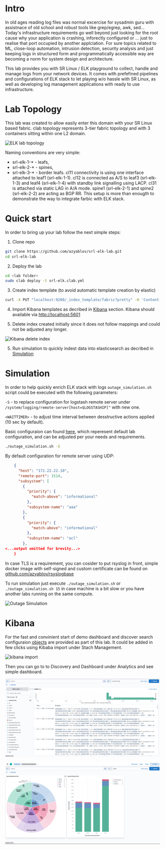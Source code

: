 # Intro

In old ages reading log files was normal excercise for sysadmin guru with assistnace of old school and robust tools like grep/egrep, awk, sed...
Today's infrastructure requirements go well beyond just looking for the root cause why your application is crashing, inforectly configured or ... just to realise that port occupied by another applciation.
For sure topics related to ML, close-loop automation, intrusion detection, security analysis and just keeping logs in structured form and programmatically accessible way are becoming a norm for system design and architecture.

This lab provides you with SR Linux / ELK playground to collect, handle and manage logs from your network devices. 
It comes with prefefined pipelines and configurations of ELK stack to let playing w/o hassle with SR Linux, as well as developing log management applications with ready to use infrastructure.

# Lab Topology

This lab was created to allow easily enter this domain with your SR Linux based fabric.
clab topology represents 3-tier fabric topology and with 3 containers  sitting within one L2 domain.

![ELK lab topology][topology]


Naming conventions are very simple:
* srl-elk-1-* - leafs,
* srl-elk-2-* - spines,
* srl-elk-3-* - border leafs.
cl11 connectivity is using one interface attached to leaf1 (srl-elk-1-1).
cl12 is connected as A/S to leaf3 (srl-elk-1-3) and leaf4 (srl-elk-1-4) with standby link signalling using LACP.
cl31 is attached via static LAG in A/A mode.
spine1 (srl-elk-2-1) and spine2 (srl-elk-2-2) are acting as BGP RR.
This setup is more than enougth to demonstrate the way to integrate farbic with ELK stack.

# Quick start 

In order to bring up your lab follow the next simple steps:

1. Clone repo

```sh
git clone https://github.com/azyablov/srl-elk-lab.git
cd srl-elk-lab
```

2. Deploy the lab

```sh
cd <lab folder>
sudo clab deploy -t srl-elk.clab.yml
```

3. Create index template (to avoid automatic template creation by elastic)

```sh
curl -X PUT "localhost:9200/_index_template/fabric?pretty" -H 'Content-Type: application/json' -d @elk/logstash/index-template.json 
```

4. Import Kibana templates as decribed in [Kibana](#kibana) section. Kibana should available via [http://localhost:5601](http://localhost:5601)

5. Delete index created initially since it does not follow mappings and could not be adjusted any longer.

![Kibana delete index][index_deletion]

5. Run simulation to quickly indest data into elasticsearch as decribed in [Simulation](#simulation)


# Simulation

In order to help quickly enrich ELK stack with logs ```outage_simulation.sh``` script could be executed with the following parameters:

```-S``` - to replace configuration for logstash remote server under ```/system/logging/remote-server[host=$LOGSTASHIP]"``` with new one.

```<WAITTIMER>``` - to adjust time interval between desstructive actions applied (10 sec by default).

Basic configuraion can found [here](./sys_log_logstash.json.tmpl), which reperesent default lab configuration, and can be adjusted per your needs and requirements.

```sh
./outage_simulation.sh -S
```

By default configuration for remote server using UDP:

```json
    {
      "host": "172.22.22.10",
      "remote-port": 1514,
      "subsystem": [
        {
          "priority": {
            "match-above": "informational"
          },
          "subsystem-name": "aaa"
        },
        {
          "priority": {
            "match-above": "informational"
          },
          "subsystem-name": "acl"
        },
<...output omitted for brevity...>
    }
```
In case TLS is a requirement, you can cosider to put rsyslog in front, simple docker image with self-signed and custom certificate can be found on [github.com/azyablov/rsyslogbase](https://github.com/azyablov/rsyslogbase)


To run simulation just execute ```./outage_simulation.sh``` or ```./outage_simulation.sh 15``` in case machine is a bit slow or you have another labs running on the same compute.

![Outage Simulation][outage_simulation]

# Kibana

For the fast and convinient start of demo dashboard and discover search configuraion [objects](./elk/kibana/kibana-dashboard.ndjson) are provided as part of this lab.
It could be added in few clicks using Kibaba import under Stach Management.

![kibana import][kibaba_stask_mgmt]

Then you can go to to Discovery and Dashboard under Analytics and see simple dashboard.

![kibana discuvery][kibaba_dashboard]

![kibana dashboard][kibaba_dashboard_2]


[topology]: ./pic/toplogy.png "Lab topology"
[kibaba_stask_mgmt]: ./pic/kibana_import.png "Stack Management"
[kibaba_dashboard]: ./pic/kibana_dashboard.png "Kibana dashboard #1"
[kibaba_dashboard_2]: ./pic/kibana_dashboard_2.png "Kibana dashboard #2"
[index_deletion]: ./pic/delete_index.png "Kibana delete index"
[outage_simulation]: ./pic/outage_smulation.gif "Simulation"
